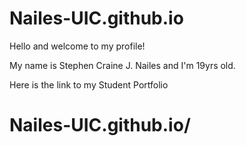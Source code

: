 # Nailes-UIC.github.io

Hello and welcome to my profile!

My name is Stephen Craine J. Nailes and I'm 19yrs old.

Here is the link to my Student Portfolio
# Nailes-UIC.github.io/
